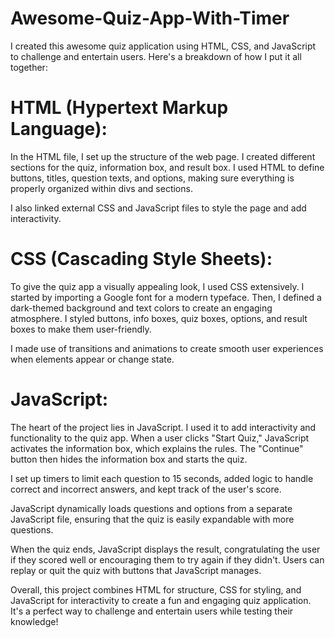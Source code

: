 # Awesome-Quiz-App-With-Timer

I created this awesome quiz application using HTML, CSS, and JavaScript to challenge and entertain users. Here's a breakdown of how I put it all together:

# HTML (Hypertext Markup Language):

In the HTML file, I set up the structure of the web page. I created different sections for the quiz, information box, and result box. I used HTML to define buttons, titles, question texts, and options, making sure everything is properly organized within divs and sections.

I also linked external CSS and JavaScript files to style the page and add interactivity.

# CSS (Cascading Style Sheets):

To give the quiz app a visually appealing look, I used CSS extensively. I started by importing a Google font for a modern typeface. Then, I defined a dark-themed background and text colors to create an engaging atmosphere. I styled buttons, info boxes, quiz boxes, options, and result boxes to make them user-friendly.

I made use of transitions and animations to create smooth user experiences when elements appear or change state.

# JavaScript:

The heart of the project lies in JavaScript. I used it to add interactivity and functionality to the quiz app. When a user clicks "Start Quiz," JavaScript activates the information box, which explains the rules. The "Continue" button then hides the information box and starts the quiz.

I set up timers to limit each question to 15 seconds, added logic to handle correct and incorrect answers, and kept track of the user's score.

JavaScript dynamically loads questions and options from a separate JavaScript file, ensuring that the quiz is easily expandable with more questions.

When the quiz ends, JavaScript displays the result, congratulating the user if they scored well or encouraging them to try again if they didn't. Users can replay or quit the quiz with buttons that JavaScript manages.

Overall, this project combines HTML for structure, CSS for styling, and JavaScript for interactivity to create a fun and engaging quiz application. It's a perfect way to challenge and entertain users while testing their knowledge!
